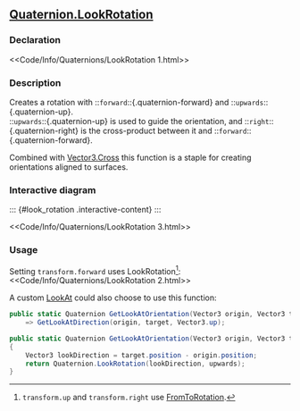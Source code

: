 ## [Quaternion.LookRotation](https://docs.unity3d.com/ScriptReference/Quaternion.LookRotation.html)
### Declaration
<<Code/Info/Quaternions/LookRotation 1.html>>

### Description
Creates a rotation with ::`forward`::{.quaternion-forward} and ::`upwards`::{.quaternion-up}.  
::`upwards`::{.quaternion-up} is used to guide the orientation, and ::`right`::{.quaternion-right} is the cross-product between it and ::`forward`::{.quaternion-forward}.  

Combined with [Vector3.Cross](https://docs.unity3d.com/ScriptReference/Vector3.Cross.html) this function is a staple for creating orientations aligned to surfaces.

### Interactive diagram

::: {#look_rotation .interactive-content}
:::
<script type="module" src="/Scripts/Interactive/Quaternions/lookRotation.js"></script>  

<<Code/Info/Quaternions/LookRotation 3.html>>

### Usage

Setting `transform.forward` uses LookRotation[^1]:  
<<Code/Info/Quaternions/LookRotation 2.html>>  

A custom [LookAt](https://docs.unity3d.com/ScriptReference/Transform.LookAt.html) could also choose to use this function:

```csharp
public static Quaternion GetLookAtOrientation(Vector3 origin, Vector3 target)
    => GetLookAtDirection(origin, target, Vector3.up);

public static Quaternion GetLookAtOrientation(Vector3 origin, Vector3 target, Vector3 upwards)
{
    Vector3 lookDirection = target.position - origin.position;
    return Quaternion.LookRotation(lookDirection, upwards);
}
```

[^1]: `transform.up` and `transform.right` use [FromToRotation](FromToRotation.md).